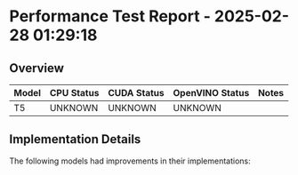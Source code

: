 # Performance Test Report - 2025-02-28 01:29:18

## Overview

| Model | CPU Status | CUDA Status | OpenVINO Status | Notes |
|-------|------------|-------------|-----------------|-------|
| T5 | UNKNOWN | UNKNOWN | UNKNOWN | |

## Implementation Details

The following models had improvements in their implementations:

